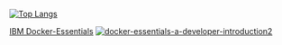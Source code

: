 [![Top Langs](https://github-readme-stats.vercel.app/api/top-langs/?username=cristiandiiorio&langs_count=5&layout=compact&theme=dark&exclude_repo=github-readme-stats,cristiandiiorio.github.io)](https://github.com/anuraghazra/github-readme-stats)

[IBM Docker-Essentials](https://www.credly.com/badges/d53d2ba3-bdf2-45aa-abf4-0beb67ad7701/public_url)
[![docker-essentials-a-developer-introduction2](https://github.com/cristiandiiorio/cristiandiiorio/assets/112891194/080456dd-d73e-487d-8026-249952dc1d5e)](https://www.credly.com/badges/d53d2ba3-bdf2-45aa-abf4-0beb67ad7701/public_url)
